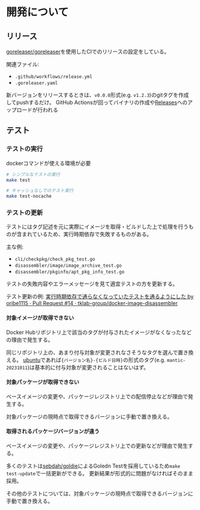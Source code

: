 # 開発について

## リリース

[goreleaser/goreleaser](https://github.com/goreleaser/goreleaser)を使用したCIでのリリースの設定をしている。

関連ファイル:
- `.github/workflows/release.yml`
- `.goreleaser.yaml`

新バージョンをリリースするときは、`v0.0.0`形式(e.g. `v1.2.3`)のgitタグを作成してpushするだけ。
GitHub Actionsが回ってバイナリの作成や[Releases](https://github.com/tklab-group/docker-image-disassembler/releases)へのアップロードが行われる


## テスト

### テストの実行

dockerコマンドが使える環境が必要

```sh
# シンプルなテストの実行
make test

# キャッシュなしでのテスト実行
make test-nocache
```

### テストの更新

テストにはタグ記述を元に実際にイメージを取得・ビルドした上で処理を行うものが含まれているため、実行時期依存で失敗するものがある。

主な例:
- `cli/checkpkg/check_pkg_test.go`
- `disassembler/image/image_archive_test.go`
- `disassembler/pkginfo/apt_pkg_info_test.go`

テストの失敗内容やエラーメッセージを見て適宜テストの方を更新する。

テスト更新の例: [実行時期依存で通らなくなっていたテストを通るようにした by oribe1115 · Pull Request #14 · tklab-group/docker-image-disassembler](https://github.com/tklab-group/docker-image-disassembler/pull/14)

#### 対象イメージが取得できない

Docker Hubリポジトリ上で該当のタグが付与されたイメージがなくなったなどの理由で発生する。

同じリポジトリ上の、あまり付与対象が変更されなさそうなタグを選んで置き換える。
[ubuntu](https://hub.docker.com/_/ubuntu)であれば`{バージョン名}-{ビルド日時}`の形式のタグ(e.g. `mantic-20231011`)は基本的に付与対象が変更されることはないはず。

#### 対象パッケージが取得できない

ベースイメージの変更や、パッケージレジストリ上での配信停止などが理由で発生する。

対象パッケージの現時点で取得できるバージョンに手動で置き換える。

#### 取得されるパッケージバージョンが違う

ベースイメージの変更や、パッケージレジストリ上での更新などが理由で発生する。

多くのテストは[sebdah/goldie](https://github.com/sebdah/goldie)によるGoledn Testを採用しているため`make test-update`で一括更新ができる。
更新結果が形式的に問題がなければそのまま採用。

その他のテストについては、対象パッケージの現時点で取得できるバージョンに手動で置き換える。